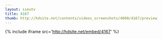 ```yaml
---
layout: sieutv
title: 4167
thumb: http://hdsite.net/contents/videos_screenshots/4000/4167/preview_360p.mp4.jpg
---
```

{% include iframe src='http://hdsite.net/embed/4167' %}
 
